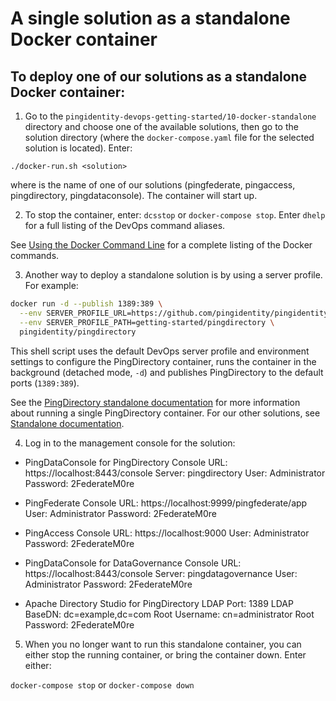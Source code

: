 # A single solution as a standalone Docker container

## To deploy one of our solutions as a standalone Docker container:

1. Go to the `pingidentity-devops-getting-started/10-docker-standalone` directory and choose one of the available solutions, then go to the solution directory (where the `docker-compose.yaml` file for the selected solution is located). Enter:

  `./docker-run.sh <solution>`

  where <solution> is the name of one of our solutions (pingfederate, pingaccess, pingdirectory, pingdataconsole). The container will start up.

2. To stop the container, enter: `dcsstop` or `docker-compose stop`. Enter `dhelp` for a full listing of the DevOps command aliases.

  See [Using the Docker Command Line](https://docs.docker.com/engine/reference/commandline/cli/) for a complete listing of the Docker commands.

3. Another way to deploy a standalone solution is by using a server profile. For example:

  ```bash
  docker run -d --publish 1389:389 \
    --env SERVER_PROFILE_URL=https://github.com/pingidentity/pingidentity-server-profiles.git \
    --env SERVER_PROFILE_PATH=getting-started/pingdirectory \
    pingidentity/pingdirectory
  ```

  This shell script uses the default DevOps server profile and environment settings to configure the PingDirectory container, runs the container in the background (detached mode, `-d`) and publishes PingDirectory to the default ports (`1389:389`).

  See the [PingDirectory standalone documentation](../10-docker-standalone/01-pingdirectory/README.md) for more information about running a single PingDirectory container. For our other solutions, see [Standalone documentation](../10-docker-standalone/README.md).

4. Log in to the management console for the solution:

  * PingDataConsole for PingDirectory
    Console URL: https://localhost:8443/console
    Server: pingdirectory
    User: Administrator
    Password: 2FederateM0re

  * PingFederate
    Console URL: https://localhost:9999/pingfederate/app
    User: Administrator
    Password: 2FederateM0re

  * PingAccess
    Console URL: https://localhost:9000
    User: Administrator
    Password: 2FederateM0re

  * PingDataConsole for DataGovernance
    Console URL: https://localhost:8443/console
    Server: pingdatagovernance
    User: Administrator
    Password: 2FederateM0re

  * Apache Directory Studio for PingDirectory
    LDAP Port: 1389
    LDAP BaseDN: dc=example,dc=com
    Root Username: cn=administrator
    Root Password: 2FederateM0re

5. When you no longer want to run this standalone container, you can either stop the running container, or bring the container down. Enter either:

  `docker-compose stop` or `docker-compose down`

